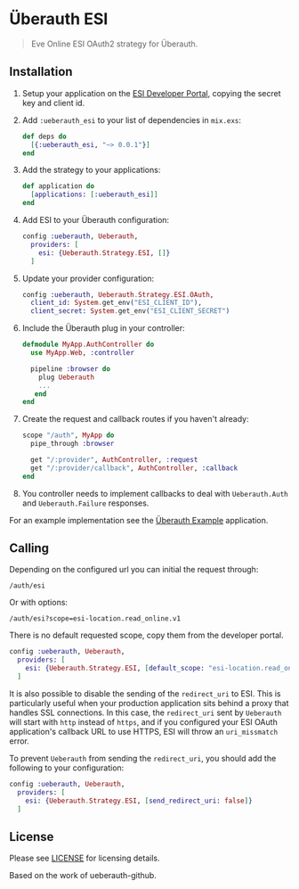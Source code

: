 # Überauth ESI

> Eve Online ESI OAuth2 strategy for Überauth.

## Installation

1. Setup your application on the [ESI Developer Portal](https://developers.eveonline.com), copying the secret key and client id.

1. Add `:ueberauth_esi` to your list of dependencies in `mix.exs`:

    ```elixir
    def deps do
      [{:ueberauth_esi, "~> 0.0.1"}]
    end
    ```

1. Add the strategy to your applications:

    ```elixir
    def application do
      [applications: [:ueberauth_esi]]
    end
    ```

1. Add ESI to your Überauth configuration:

    ```elixir
    config :ueberauth, Ueberauth,
      providers: [
        esi: {Ueberauth.Strategy.ESI, []}
      ]
    ```

1.  Update your provider configuration:

    ```elixir
    config :ueberauth, Ueberauth.Strategy.ESI.OAuth,
      client_id: System.get_env("ESI_CLIENT_ID"),
      client_secret: System.get_env("ESI_CLIENT_SECRET")
    ```

1.  Include the Überauth plug in your controller:

    ```elixir
    defmodule MyApp.AuthController do
      use MyApp.Web, :controller

      pipeline :browser do
        plug Ueberauth
        ...
       end
    end
    ```

1.  Create the request and callback routes if you haven't already:

    ```elixir
    scope "/auth", MyApp do
      pipe_through :browser

      get "/:provider", AuthController, :request
      get "/:provider/callback", AuthController, :callback
    end
    ```

1. You controller needs to implement callbacks to deal with `Ueberauth.Auth` and `Ueberauth.Failure` responses.

For an example implementation see the [Überauth Example](https://github.com/ueberauth/ueberauth_example) application.

## Calling

Depending on the configured url you can initial the request through:

    /auth/esi

Or with options:

    /auth/esi?scope=esi-location.read_online.v1

There is no default requested scope, copy them from the developer portal.

```elixir
config :ueberauth, Ueberauth,
  providers: [
    esi: {Ueberauth.Strategy.ESI, [default_scope: "esi-location.read_online.v1"]}
  ]
```

It is also possible to disable the sending of the `redirect_uri` to ESI. This is particularly useful
when your production application sits behind a proxy that handles SSL connections. In this case,
the `redirect_uri` sent by `Ueberauth` will start with `http` instead of `https`, and if you configured
your ESI OAuth application's callback URL to use HTTPS, ESI will throw an `uri_missmatch` error.

To prevent `Ueberauth` from sending the `redirect_uri`, you should add the following to your configuration:

```elixir
config :ueberauth, Ueberauth,
  providers: [
    esi: {Ueberauth.Strategy.ESI, [send_redirect_uri: false]}
  ]
```

## License

Please see [LICENSE](https://github.com/joshuataylor/ueberauth_esi/blob/master/LICENSE) for licensing details.

Based on the work of ueberauth-github.
